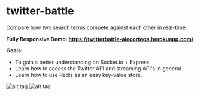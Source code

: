 # twitter-battle
Compare how two search terms compete against each other in real-time.

**Fully Responsive Demo: https://twitterbattle-alecortega.herokuapp.com/**

**Goals:** 
- To gain a better understanding on Socket.io + Express
- Learn how to access the Twitter API and streaming API's in general 
- Learn how to use Redis as an easy key-value store.

![alt tag](http://i60.tinypic.com/5b9r9v.png)
![alt tag](http://i58.tinypic.com/1zogvtw.png)
